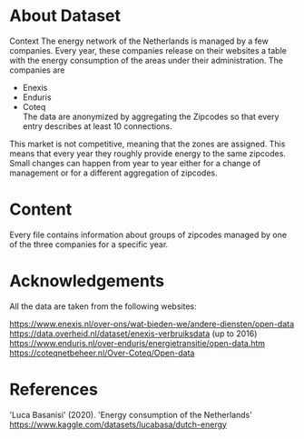 # About Dataset
Context
The energy network of the Netherlands is managed by a few companies. Every year, these companies release on their websites a table with the energy consumption of the areas under their administration. The companies are

- Enexis
- Enduris
- Coteq <br>
The data are anonymized by aggregating the Zipcodes so that every entry describes at least 10 connections.

This market is not competitive, meaning that the zones are assigned. This means that every year they roughly provide energy to the same zipcodes. Small changes can happen from year to year either for a change of management or for a different aggregation of zipcodes.

# Content
Every file contains information about groups of zipcodes managed by one of the three companies for a specific year.

# Acknowledgements
All the data are taken from the following websites:

https://www.enexis.nl/over-ons/wat-bieden-we/andere-diensten/open-data
https://data.overheid.nl/dataset/enexis-verbruiksdata (up to 2016)
https://www.enduris.nl/over-enduris/energietransitie/open-data.htm
https://coteqnetbeheer.nl/Over-Coteq/Open-data

# References
'Luca Basanisi' (2020). 'Energy consumption of the Netherlands'
https://www.kaggle.com/datasets/lucabasa/dutch-energy

